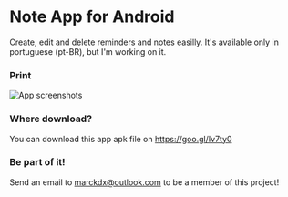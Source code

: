 # Note App for Android
Create, edit and delete reminders and notes easilly. It's available only in portuguese (pt-BR), but I'm working on it.

### Print

![App screenshots](http://c1.staticflickr.com/5/4266/35058496306_f872810833_k.jpg)

### Where download?
You can download this app apk file on <a href="https://goo.gl/Iv7ty0">https://goo.gl/Iv7ty0</a>

### Be part of it!
Send an email to <a href="mailto:marckdx@outlook.com">marckdx@outlook.com</a> to be a member of this project!
